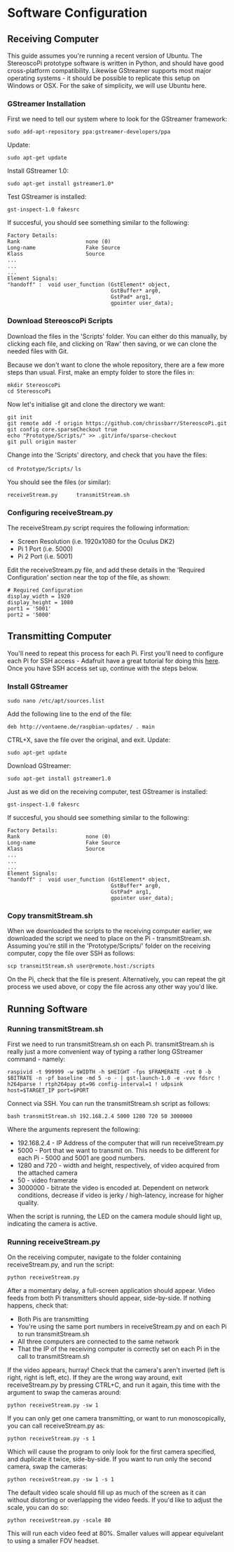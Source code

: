 # Software Configuration
## Receiving Computer
This guide assumes you're running a recent version of Ubuntu. The StereoscoPi prototype software is written in Python, and should have good cross-platform compatibility. Likewise GStreamer supports most major operating systems - it should be possible to replicate this setup on Windows or OSX. For the sake of simplicity, we will use Ubuntu here.
### GStreamer Installation
First we need to tell our system where to look for the GStreamer framework:

`sudo add-apt-repository ppa:gstreamer-developers/ppa`

Update:

`sudo apt-get update`

Install GStreamer 1.0:

`sudo apt-get install gstreamer1.0*`

Test GStreamer is installed:

`gst-inspect-1.0 fakesrc`

If succesful, you should see something similar to the following:

```
Factory Details:
Rank                     none (0)
Long-name                Fake Source
Klass                    Source
...
...
...
Element Signals:
"handoff" :  void user_function (GstElement* object,
                                 GstBuffer* arg0,
                                 GstPad* arg1,
                                 gpointer user_data);
```

### Download StereoscoPi Scripts
Download the files in the 'Scripts' folder. You can either do this manually, by clicking each file, and clicking on 'Raw' then saving, or we can clone the needed files with Git.

Because we don't want to clone the whole repository, there are a few more steps than usual. First, make an empty folder to store the files in:

```
mkdir StereoscoPi
cd StereoscoPi
```

Now let's initialise git and clone the directory we want:

```
git init
git remote add -f origin https://github.com/chrissbarr/StereoscoPi.git
git config core.sparseCheckout true
echo "Prototype/Scripts/" >> .git/info/sparse-checkout
git pull origin master
```

Change into the 'Scripts' directory, and check that you have the files:

`cd Prototype/Scripts/`
`ls`

You should see the files (or similar):

```receiveStream.py      transmitStream.sh```

### Configuring receiveStream.py
The receiveStream.py script requires the following information:

* Screen Resolution (i.e. 1920x1080 for the Oculus DK2)
* Pi 1 Port (i.e. 5000)
* Pi 2 Port (i.e. 5001)

Edit the receiveStream.py file, and add these details in the 'Required Configuration' section near the top of the file, as shown:

```
# Required Configuration
display_width = 1920
display_height = 1080
port1 = '5001'
port2 = '5000'
```

## Transmitting Computer
You'll need to repeat this process for each Pi. First you'll need to configure each Pi for SSH access - Adafruit have a great tutorial for doing this [here](https://learn.adafruit.com/adafruits-raspberry-pi-lesson-6-using-ssh). Once you have SSH access set up, continue with the steps below.

### Install GStreamer
`sudo nano /etc/apt/sources.list`

Add the following line to the end of the file:

`deb http://vontaene.de/raspbian-updates/ . main`

CTRL+X, save the file over the original, and exit. Update:

`sudo apt-get update`

Download GStreamer:

`sudo apt-get install gstreamer1.0`

Just as we did on the receiving computer, test GStreamer is installed:

`gst-inspect-1.0 fakesrc`

If succesful, you should see something similar to the following:

```
Factory Details:
Rank                     none (0)
Long-name                Fake Source
Klass                    Source
...
...
...
Element Signals:
"handoff" :  void user_function (GstElement* object,
                                 GstBuffer* arg0,
                                 GstPad* arg1,
                                 gpointer user_data);
```

### Copy transmitStream.sh
When we downloaded the scripts to the receiving computer earlier, we downloaded the script we need to place on the Pi - transmitStream.sh. Assuming you're still in the 'Prototype/Scripts/' folder on the receiving computer, copy the file over SSH as follows:

`scp transmitStream.sh user@remote.host:/scripts`

On the Pi, check that the file is present. Alternatively, you can repeat the git process we used above, or copy the file across any other way you'd like.

## Running Software
### Running transmitStream.sh
First we need to run transmitStream.sh on each Pi. transmitStream.sh is really just a more convenient way of typing a rather long GStreamer command - namely:

`raspivid -t 999999 -w $WIDTH -h $HEIGHT -fps $FRAMERATE -rot 0 -b $BITRATE -n -pf baseline -md 5 -o - | gst-launch-1.0 -e -vvv fdsrc ! h264parse ! rtph264pay pt=96 config-interval=1 ! udpsink host=$TARGET_IP port=$PORT`

Connect via SSH. You can run the transmitStream.sh script as follows:

`bash transmitStream.sh 192.168.2.4 5000 1280 720 50 3000000`

Where the arguments represent the following:
* 192.168.2.4 - IP Address of the computer that will run receiveStream.py
* 5000 - Port that we want to transmit on. This needs to be different for each Pi - 5000 and 5001 are good numbers.
* 1280 and 720 - width and height, respectively, of video acquired from the attached camera
* 50 - video framerate
* 3000000 - bitrate the video is encoded at. Dependent on network conditions, decrease if video is jerky / high-latency, increase for higher quality.

When the script is running, the LED on the camera module should light up, indicating the camera is active.

### Running receiveStream.py
On the receiving computer, navigate to the folder containing receiveStream.py, and run the script:

`python receiveStream.py`

After a momentary delay, a full-screen application should appear. Video feeds from both Pi transmitters should appear, side-by-side. If nothing happens, check that:

* Both Pis are transmitting
* You're using the same port numbers in receiveStream.py and on each Pi to run transmitStream.sh
* All three computers are connected to the same network
* That the IP of the receiving computer is correctly set on each Pi in the call to transmitStream.sh

If the video appears, hurray! Check that the camera's aren't inverted (left is right, right is left, etc). If they are the wrong way around, exit receiveStream.py by pressing CTRL+C, and run it again, this time with the argument to swap the cameras around:

`python receiveStream.py -sw 1`

If you can only get one camera transmitting, or want to run monoscopically, you can call receiveStream.py as:

`python receiveStream.py -s 1`

Which will cause the program to only look for the first camera specified, and duplicate it twice, side-by-side. If you want to run only the second camera, swap the cameras:

`python receiveStream.py -sw 1 -s 1`

The default video scale should fill up as much of the screen as it can without distorting or overlapping the video feeds. If you'd like to adjust the scale, you can do so:

`python receiveStream.py -scale 80`

This will run each video feed at 80%. Smaller values will appear equivelant to using a smaller FOV headset.
